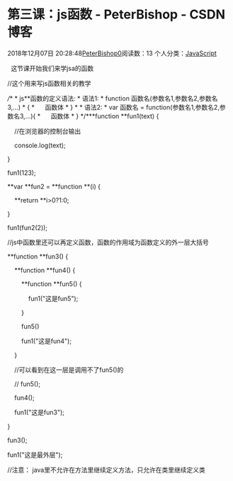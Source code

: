 # 第三课：js函数 - PeterBishop - CSDN博客





2018年12月07日 20:28:48[PeterBishop0](https://me.csdn.net/qq_40061421)阅读数：13
个人分类：[JavaScript](https://blog.csdn.net/qq_40061421/article/category/8510184)









  这节课开始我们来学jsa的函数


//这个用来写js函数相关的教学



*/** * js**函数的定义语法: * 语法1: * function 函数名(参数名1,参数名2,参数名3,...) * { *      函数体 * } * * 语法2: * var 函数名 = function(参数名1,参数名2,参数名3,...){ *      函数体 * } */***function **fun1(text) {

    //在浏览器的控制台输出

    console.log(text);

}



fun1(123);



**var **fun2 = **function **(i) {

    **return **i>0?1:0;

}



fun1(fun2(2));



//js中函数里还可以再定义函数，函数的作用域为函数定义的外一层大括号

**function **fun3() {

    **function **fun4() {

        **function **fun5() {

            fun1("这是fun5");

        }

        fun5()

        fun1("这是fun4");

    }

    //可以看到在这一层是调用不了fun5()的

    // fun5();

    fun4();

    fun1("这是fun3");

}

fun3();

fun1("这是最外层");



//注意： java里不允许在方法里继续定义方法，只允许在类里继续定义类




